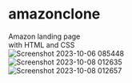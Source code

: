 # amazonclone
Amazon landing page
<br>
with HTML and CSS
<br>
![Screenshot 2023-10-06 085448](https://github.com/aprogramme/amazonclone/assets/98972400/f8cbce76-c632-41b6-b158-f7d3ebf13bc2)
<br>
![Screenshot 2023-10-08 012635](https://github.com/aprogramme/amazonclone/assets/98972400/3588f8c0-d0e9-448e-b22f-f9ac60042643)
<br>
![Screenshot 2023-10-08 012657](https://github.com/aprogramme/amazonclone/assets/98972400/26f4265a-4587-40af-9721-c75e1a0c0e85)
